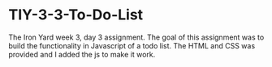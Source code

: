 # TIY-3-3-To-Do-List

The Iron Yard week 3, day 3 assignment.  The goal of this assignment was to build the functionality in Javascript of a todo list.  The HTML and CSS was provided and I added the js to make it work.  